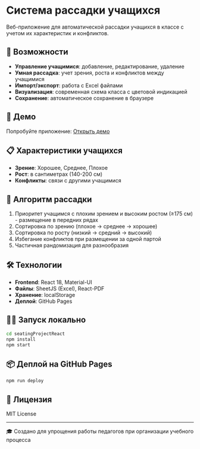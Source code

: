 # Система рассадки учащихся

Веб-приложение для автоматической рассадки учащихся в классе с учетом их характеристик и конфликтов.

## 🌟 Возможности

- **Управление учащимися**: добавление, редактирование, удаление
- **Умная рассадка**: учет зрения, роста и конфликтов между учащимися
- **Импорт/экспорт**: работа с Excel файлами
- **Визуализация**: современная схема класса с цветовой индикацией
- **Сохранение**: автоматическое сохранение в браузере

## 🚀 Демо

Попробуйте приложение: [Открыть демо](https://yourusername.github.io/seatingProjectReact)

## 📋 Характеристики учащихся

- **Зрение**: Хорошее, Среднее, Плохое
- **Рост**: в сантиметрах (140-200 см)
- **Конфликты**: связи с другими учащимися

## 🎯 Алгоритм рассадки

1. Приоритет учащимся с плохим зрением и высоким ростом (≥175 см) - размещение в передних рядах
2. Сортировка по зрению (плохое → среднее → хорошее)
3. Сортировка по росту (низкий → средний → высокий)
4. Избегание конфликтов при размещении за одной партой
5. Частичная рандомизация для разнообразия

## 🛠 Технологии

- **Frontend**: React 18, Material-UI
- **Файлы**: SheetJS (Excel), React-PDF
- **Хранение**: localStorage
- **Деплой**: GitHub Pages

## 🏃‍♂️ Запуск локально

```bash
cd seatingProjectReact
npm install
npm start
```

## 📦 Деплой на GitHub Pages

```bash
npm run deploy
```

## 📄 Лицензия

MIT License

---

🎓 Создано для упрощения работы педагогов при организации учебного процесса